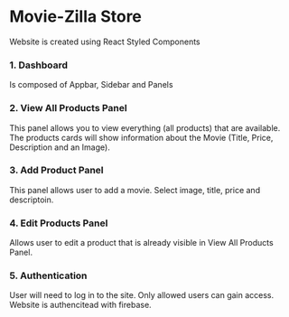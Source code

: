 # Movie-Zilla Store
Website is created using React Styled Components


### 1. Dashboard
Is composed of Appbar, Sidebar and Panels

### 2. View All Products Panel
This panel allows you to view everything (all products) that are available. The products cards will show information about the Movie (Title, Price, Description and an Image). 


### 3. Add Product Panel
This panel allows user to add a movie. Select image, title, price and descriptoin. 


### 4. Edit Products Panel
Allows user to edit a product that is already visible in View All Products Panel.



 ### 5. Authentication 
 User will need to log in to the site. Only allowed users can gain access. Website is authencitead with firebase.
 
